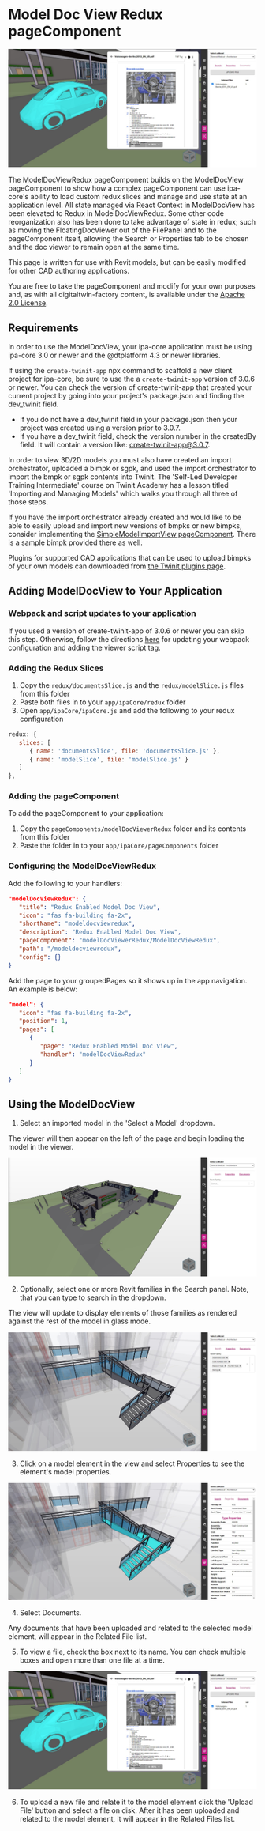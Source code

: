 # Model Doc View Redux pageComponent

![ModelDocReduxView image](./img/pageComponent.jpg)

The ModelDocViewRedux pageComponent builds on the ModelDocView pageComponent to show how a complex pageComponent can use ipa-core's ability to load custom redux slices and manage and use state at an application level. All state managed via React Context in ModelDocView has been elevated to Redux in ModelDocViewRedux. Some other code reorganization also has been done to take advantage of state in redux; such as moving the FloatingDocViewer out of the FilePanel and to the pageComponent itself, allowing the Search or Properties tab to be chosen and the doc viewer to remain open at the same time.

This page is written for use with Revit models, but can be easily modified for other CAD authoring applications.

You are free to take the pageComponent and modify for your own purposes and, as with all digitaltwin-factory content, is available under the [Apache 2.0 License](../../LICENSE).

## Requirements

In order to use the ModelDocView, your ipa-core application must be using ipa-core 3.0 or newer and the @dtplatform 4.3 or newer libraries.

If using the ```create-twinit-app``` npx command to scaffold a new client project for ipa-core, be sure to use the a ```create-twinit-app``` version of 3.0.6 or newer. You can check the version of create-twinit-app that created your current project by going into your project's package.json and finding the dev_twinit field.

* If you do not have a dev_twinit field in your package.json then your project was created using a version prior to 3.0.7.
* If you have a dev_twinit field, check the version number in the createdBy field. It will contain a version like: create-twinit-app@3.0.7.

In order to view 3D/2D models you must also have created an import orchestrator, uploaded a bimpk or sgpk, and used the import orchestrator to import the bmpk or sgpk contents into Twinit. The 'Self-Led Developer Training Intermediate' course on Twinit Academy has a lesson titled 'Importing and Managing Models' which walks you through all three of those steps.

If you have the import orchestrator already created and would like to be able to easily upload and import new versions of bmpks or new bimpks, consider implementing the [SimpleModelImportView pageComponent](../modelImport/README.md). There is a sample bimpk provided there as well.

Plugins for supported CAD applications that can be used to upload bimpks of your own models can downloaded from [the Twinit plugins page](https://apps.invicara.com/ipaplugins/).

## Adding ModelDocView to Your Application

### Webpack and script updates to your application

If you used a version of create-twinit-app of 3.0.6 or newer you can skip this step. Otherwise, follow the directions [here](https://twinit.dev/docs/apis/viewer/IafViewerDBM) for updating your webpack configuration and adding the viewer script tag.

### Adding the Redux Slices

1. Copy the ```redux/documentsSlice.js``` and the ```redux/modelSlice.js``` files from this folder
2. Paste both files in to your ```app/ipaCore/redux``` folder
3. Open ```app/ipaCore/ipaCore.js``` and add the following to your redux configuration
```js
redux: {
   slices: [
      { name: 'documentsSlice', file: 'documentsSlice.js' },
      { name: 'modelSlice', file: 'modelSlice.js' }
   ]
},
```

### Adding the pageComponent

To add the pageComponent to your application:

1. Copy the ```pageComponents/modelDocViewerRedux``` folder and its contents from this folder
2. Paste the folder in to your ```app/ipaCore/pageComponents``` folder

### Configuring the ModelDocViewRedux

Add the following to your handlers:

```json
"modelDocViewRedux": {
   "title": "Redux Enabled Model Doc View",
   "icon": "fas fa-building fa-2x",
   "shortName": "modeldocviewredux",
   "description": "Redux Enabled Model Doc View",
   "pageComponent": "modelDocViewerRedux/ModelDocViewRedux",
   "path": "/modeldocviewredux",
   "config": {}
}
```

Add the page to your groupedPages so it shows up in the app navigation. An example is below:

```json
"model": {
   "icon": "fas fa-building fa-2x",
   "position": 1,
   "pages": [
      {
         "page": "Redux Enabled Model Doc View",
         "handler": "modelDocViewRedux"
      }
   ]
}
```

## Using the ModelDocView

1. Select an imported model in the 'Select a Model' dropdown.

The viewer will then appear on the left of the page and begin loading the model in the viewer.

![ModelDocView image](./img/pageComponent2.jpg)

2. Optionally, select one or more Revit families in the Search panel. Note, that you can type to search in the dropdown.

The view will update to display elements of those families as rendered against the rest of the model in glass mode.

![ModelDocView image](./img/pageComponent3.jpg)

3. Click on a model element in the view and select Properties to see the element's model properties.

![ModelDocView image](./img/pageComponent4.jpg)

4. Select Documents.

Any documents that have been uploaded and related to the selected model element, will appear in the Related File list.

5. To view a file, check the box next to its name. You can check multiple boxes and open more than one file at a time.

![ModelDocView image](./img/pageComponent.jpg)

6. To upload a new file and relate it to the model element click the 'Upload File' button and select a file on disk. After it has been uploaded and related to the model element, it will appear in the Related Files list.
